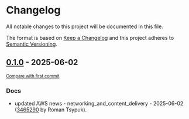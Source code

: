 # Changelog

All notable changes to this project will be documented in this file.

The format is based on [Keep a Changelog](http://keepachangelog.com/en/1.0.0/)
and this project adheres to [Semantic Versioning](http://semver.org/spec/v2.0.0.html).

<!-- insertion marker -->
## [0.1.0](https://github.com/tsypuk/aws-news/releases/tag/ver-2025-06-020.1.0) - 2025-06-02

<small>[Compare with first commit](https://github.com/tsypuk/aws-news/compare/4e7aec2974483c53343b0817e653955c7c4b262a...ver-2025-06-02)</small>

### Docs

- updated AWS news - networking_and_content_delivery - 2025-06-02 ([3465290](https://github.com/tsypuk/aws-news/commit/3465290ca0c6dc676ae6d1f3f8554ec43e29c06a) by Roman Tsypuk).

